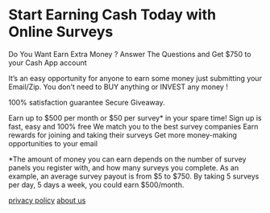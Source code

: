 # Start Earning Cash Today with Online Surveys

Do You Want Earn Extra Money ?
Answer The Questions and Get $750 to your Cash App account

<center><div id="interact-6052867dcfc2f40017b35acc"></div><script>var app_6052867dcfc2f40017b35acc;(function(d, t){var s=d.createElement(t),options={"appId":"6052867dcfc2f40017b35acc","width":"800","height":"800","async":true,"host":"quiz.tryinteract.com","no_cover":true,"redirect_host":true, "footer":"show"};s.src='https://i.tryinteract.com/embed/app.js';s.onload=s.onreadystatechange=function(){var rs=this.readyState;if(rs)if(rs!='complete')if(rs!='loaded')return;try{app_6052867dcfc2f40017b35acc=new InteractApp();app_6052867dcfc2f40017b35acc.initialize(options);app_6052867dcfc2f40017b35acc.display();}catch(e){}};var scr=d.getElementsByTagName(t)[0],par=scr.parentNode;par.insertBefore(s,scr);})(document,'script');</script></center>

It’s an easy opportunity for anyone to earn some money just submitting your Email/Zip. You don’t need to BUY anything or INVEST any money !

100% satisfaction guarantee Secure Giveaway.

Earn up to $500 per month or $50 per survey* in your spare time!
Sign up is fast, easy and 100% free
We match you to the best survey companies
Earn rewards for joining and taking their surveys
Get more money-making opportunities to your email

*The amount of money you can earn depends on the number of survey panels you register with, and how many surveys you complete. As an example, an average survey payout is from $5 to $750. By taking 5 surveys per day, 5 days a week, you could earn $500/month.

[privacy policy](https://insurancereviews911.com/privacy-policy/) [about us](https://insurancereviews911.com/about-us/)

